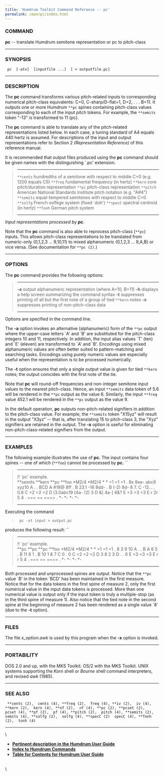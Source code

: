 ```yaml
---
title: 'Humdrum Toolkit Command Reference -- pc'
permalink: /man/pc/index.html
---
```



### COMMAND

**pc** -- translate Humdrum semitone representation or pc to
pitch-class

------------------------------------------------------------------------

### SYNOPSIS

` pc  [-atx]  [inputfile ...]  [ > outputfile.pc]`

------------------------------------------------------------------------

### DESCRIPTION

The **pc** command transforms various pitch-related inputs to
corresponding numerical pitch-class equivalents: C=0, C-sharp/D-flat=1,
D=2, . . . B=11. It outputs one or more Humdrum `**pc` spines containing
pitch-class values corresponding to each of the input pitch tokens. For
example, the `**semits` token \"-13\" is transformed to 11 (pc).

The **pc** command is able to translate any of the pitch-related
representations listed below. In each case, a tuning standard of A4
equals 440 hertz is assumed. For descriptions of the input and output
representations refer to Section 2 *(Representation Reference)* of this
reference manual.

It is recommended that output files produced using the **pc** command
should be given names with the distinguishing \`.pc\' extension.

>   ------------ ---------------------------------------------------------------------------
>   `**cents`    hundredths of a semitone with respect to middle C=0 (e.g. 1200 equals C5)
>   `**freq`     fundamental frequency (in hertz)
>   `**kern`     core pitch/duration representation
>   `**pc`       pitch-class representation
>   `**pitch`    American National Standards Institute pitch notation (e.g. \"A\#4\")
>   `**semits`   equal-tempered semitones with respect to middle C=0
>   `**solfg`    French solfège system (fixed \`doh\')
>   `**specC`    spectral centroid (in hertz)
>   `**Tonh`     German pitch system
>   ------------ ---------------------------------------------------------------------------
>
*Input representations processed by **pc**.*

Note that the **pc** command is also able to reprocess pitch-class
(`**pc`) inputs. This allows pitch-class representations to be
translated from numeric-only (0,1,2,3 \... 9,10,11) to mixed
alphanumeric (0,1,2,3 \... 9,A,B) or vice versa. (See documentation for
`**pc (2)`.)

------------------------------------------------------------------------

### OPTIONS

The **pc** command provides the following options:

>   -------- ---------------------------------------------------------------------------------
>   **-a**   output alphanumeric representation (where A=10, B=11)
>   **-h**   displays a help screen summarizing the command syntax
>   **-t**   suppresses printing of all but the first note of a group of tied `**kern` notes
>   **-x**   suppresses printing of non-pitch-class data
>   -------- ---------------------------------------------------------------------------------
>
Options are specified in the command line.

The **-a** option invokes an alternative (alphanumeric) form of the
`**pc` output where the upper-case letters \`A\' and \`B\' are
substituted for the pitch-class integers 10 and 11, respectively. In
addition, the input alias values \`T\' (ten) and \`E\' (eleven) are
transformed to \`A\' and \`B\'. Encodings using mixed alphanumeric
values are often better suited to pattern-matching and searching tasks.
Encodings using purely numeric values are especially useful when the
representation is to be processed numerically.

The **-t** option ensures that only a single output value is given for
tied `**kern` notes; the output coincides with the first note of the
tie.

Note that **pc** will round-off frequencies and non-integer semitone
input values to the nearest pitch-class. Hence, an input `**semits` data
token of 5.6 will be rendered in the `**pc` output as the value 6.
Similarly, the input `**freq` value 452.1 will be rendered in the `**pc`
output as the value 9.

In the default operation, **pc** outputs non-pitch-related signifiers in
addition to the pitch-class value. For example, the `**semits` token
\"X15yz\" will result in the output \"X3yz\" \-- that is, after
translating 15 to pitch-class 3, the \"Xyz\" signifiers are retained in
the output. The **-x** option is useful for eliminating
non-pitch-class-related signifiers from the output.

------------------------------------------------------------------------

### EXAMPLES

The following example illustrates the use of **pc.** The input contains
four spines \-- one of which (`**foo`) cannot be processed by **pc.** ``

>   -------------------- ---------- ------------ ---------
>   !! \`pc\' example.                           
>   \*\*semits           \*\*kern   \*\*pc       \*\*foo
>   \*M2/4               \*M2/4     \*           \*
>   =1                   =1         =1           .
>   8x                   8ee-       abc9 xyz10   A
>   .                    .          BCD          A
>   \#18@                8ff        .            B
>   23.1 -16             8dd-       .            B
>   (-2)                 8d-        8 7.         C
>   -12\...              .          0.8          C
>   =2                   =2         =2           D
>   \[3.0abc19           \[4a-      \(2) 3       D
>   &\]                  4a-\]      6&?          E
>   =3                   =3         =3           E
>   r                    2r         5 4          .
>   ===                  ==         ====         .
>   \*-                  \*-        \*-          \*-
>   -------------------- ---------- ------------ ---------
>
Executing the command

> ` pc -xt input > output.pc`

produces the following result: ``

>   -------------------- -- -------- -- -------- -- ---------
>   !! \`pc\' example.                              
>   \*\*pc                  \*\*pc      \*\*pc      \*\*foo
>   \*M2/4                  \*M2/4      \*          \*
>   =1                      =1          =1          .
>   8                       3           9 10        A
>   .                       .           B           A
>   6                       5           .           B
>   11 8                    1           .           B
>   10                      1           8 7         C
>   0                       .           0           C
>   =2                      =2          =2          D
>   3                       8           2 3         D
>   .                       .           6           E
>   =3                      =3          =3          E
>   r                       r           5 4         .
>   ===                     ==          ====        .
>   \*-                     \*-         \*-         \*-
>   -------------------- -- -------- -- -------- -- ---------
>
Both processed and unprocessed spines are output. Notice that the `**pc`
value \`B\' in the token \`BCD\' has been maintained in the first
measure. Notice that for the data tokens in the first spine of measure
2, only the first numerical value in the input data tokens is processed.
More than one numerical value is output only if the input token is truly
a multiple-stop (as in the third spine of measure 1). Also notice that
the tied note in the second spine at the beginning of measure 2 has been
rendered as a single value \`8\' (due to the **-t** option).

------------------------------------------------------------------------

### FILES

The file *x\_option.awk* is used by this program when the **-x** option
is invoked.

------------------------------------------------------------------------

### PORTABILITY

DOS 2.0 and up, with the MKS Toolkit. OS/2 with the MKS Toolkit. UNIX
systems supporting the *Korn* shell or *Bourne* shell command
interpreters, and revised *awk* (1985).

------------------------------------------------------------------------

### SEE ALSO

` **cents (2),  cents (4), **freq (2),  freq (4), **iv (2),  iv (4), **kern (2),  kern (4), **nf (2),  nf (4), **pc (2), **pcset (2),  pcset (4), **pf (2),  pf (4), **pitch (2),  pitch (4), **semits (2),  semits (4), **solfg (2),  solfg (4), **specC (2)  specC (4), **Tonh (2),  tonh (4)`

------------------------------------------------------------------------

\

-   [**Pertinent description in the Humdrum User
    Guide**](../guide34.html#Pitch-Class_Representation)
-   [**Index to Humdrum Commands**](../commands.toc.html)
-   [**Table for Contents for Humdrum User Guide**](../guide.toc.html)

\
\
